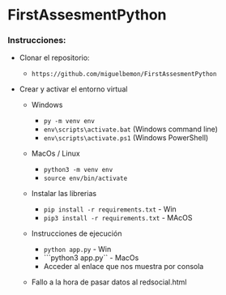 # FirstAssesmentPython 

### Instrucciones:

- Clonar el repositorio:
  - ```https://github.com/miguelbemon/FirstAssesmentPython ```

- Crear y activar el entorno virtual

  - Windows
    - ```py -m venv env```
    - ```env\scripts\activate.bat``` (Windows command line)
    - ```env\scripts\activate.ps1``` (Windows PowerShell)

  - MacOs / Linux
    - ```python3 -m venv env```
    - ```source env/bin/activate```

  - Instalar las librerias
    - ```pip install -r requirements.txt``` - Win
    - ```pip3 install -r requirements.txt``` - MAcOS

  - Instrucciones de ejecución

    - ```python app.py``` - Win
    - ```python3 app.py`` - MacOs
    - Acceder al enlace que nos muestra por consola
  - Fallo a la hora de pasar datos al redsocial.html

